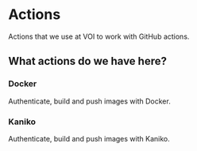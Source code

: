# Actions
Actions that we use at VOI to work with GitHub actions.

## What actions do we have here?
### Docker
Authenticate, build and push images with Docker.
### Kaniko
Authenticate, build and push images with Kaniko.
